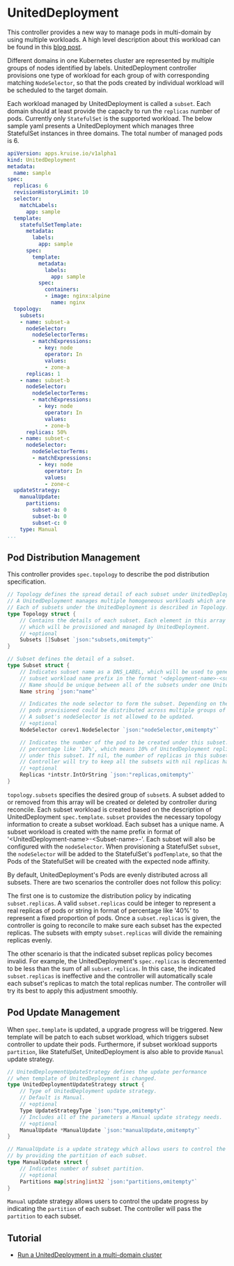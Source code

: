 # UnitedDeployment

  This controller provides a new way to manage pods in multi-domain by using multiple workloads.
  A high level description about this workload can be found in this [blog post](http://openkruise.io/en-us/blog/blog3.html).

  Different domains in one Kubernetes cluster are represented by multiple groups of
  nodes identified by labels. UnitedDeployment controller provisions one type of workload
  for each group of with corresponding matching `NodeSelector`, so that
  the pods created by individual workload will be scheduled to the target domain.

  Each workload managed by UnitedDeployment is called a `subset`.
  Each domain should at least provide the capacity to run the `replicas` number of pods.
  Currently only `StatefulSet` is the supported workload. The below sample yaml
  presents a UnitedDeployment which manages three StatefulSet instances in three domains.
  The total number of managed pods is 6.

```yaml
apiVersion: apps.kruise.io/v1alpha1
kind: UnitedDeployment
metadata:
  name: sample
spec:
  replicas: 6
  revisionHistoryLimit: 10
  selector:
    matchLabels:
      app: sample
  template:
    statefulSetTemplate:
      metadata:
        labels:
          app: sample
      spec:
        template:
          metadata:
            labels:
              app: sample
          spec:
            containers:
            - image: nginx:alpine
              name: nginx
  topology:
    subsets:
    - name: subset-a
      nodeSelector:
        nodeSelectorTerms:
        - matchExpressions:
          - key: node
            operator: In
            values:
            - zone-a
      replicas: 1
    - name: subset-b
      nodeSelector:
        nodeSelectorTerms:
        - matchExpressions:
          - key: node
            operator: In
            values:
            - zone-b
      replicas: 50%
    - name: subset-c
      nodeSelector:
        nodeSelectorTerms:
        - matchExpressions:
          - key: node
            operator: In
            values:
            - zone-c
  updateStrategy:
    manualUpdate:
      partitions:
        subset-a: 0
        subset-b: 0
        subset-c: 0
    type: Manual
...
```

## Pod Distribution Management

  This controller provides `spec.topology` to describe the pod distribution specification.

```go
// Topology defines the spread detail of each subset under UnitedDeployment.
// A UnitedDeployment manages multiple homogeneous workloads which are called subset.
// Each of subsets under the UnitedDeployment is described in Topology.
type Topology struct {
	// Contains the details of each subset. Each element in this array represents one subset
	// which will be provisioned and managed by UnitedDeployment.
	// +optional
	Subsets []Subset `json:"subsets,omitempty"`
}

// Subset defines the detail of a subset.
type Subset struct {
	// Indicates subset name as a DNS_LABEL, which will be used to generate
	// subset workload name prefix in the format '<deployment-name>-<subset-name>-'.
	// Name should be unique between all of the subsets under one UnitedDeployment.
	Name string `json:"name"`

	// Indicates the node selector to form the subset. Depending on the node selector,
	// pods provisioned could be distributed across multiple groups of nodes.
	// A subset's nodeSelector is not allowed to be updated.
	// +optional
	NodeSelector corev1.NodeSelector `json:"nodeSelector,omitempty"`

	// Indicates the number of the pod to be created under this subset. Replicas could also be
	// percentage like '10%', which means 10% of UnitedDeployment replicas of pods will be distributed
	// under this subset. If nil, the number of replicas in this subset is determined by controller.
	// Controller will try to keep all the subsets with nil replicas have average pods.
	// +optional
	Replicas *intstr.IntOrString `json:"replicas,omitempty"`
}
```

  `topology.subsets` specifies the desired group of `subset`s.
  A subset added to or removed from this array will be created or deleted by controller during reconcile.
  Each subset workload is created based on the description of UnitedDeployment `spec.template`.
  `subset` provides the necessary topology information to create a subset workload.
  Each subset has a unique name.  A subset workload is created with the name prefix in
  format of '\<UnitedDeployment-name\>-\<Subset-name\>-'. Each subset will also be configured with
  the `nodeSelector`.
  When provisioning a StatefulSet `subset`, the `nodeSelector` will be added
  to the StatefulSet's `podTemplate`, so that the Pods of the StatefulSet will be created with the
  expected node affinity.

  By default, UnitedDeployment's Pods are evenly distributed across all subsets.
  There are two scenarios the controller does not follow this policy:

  The first one is to customize the distribution policy by indicating `subset.replicas`.
  A valid `subset.replicas` could be integer to represent a real replicas of pods or
  string in format of percentage like '40%' to represent a fixed proportion of pods.
  Once a `subset.replicas` is given, the controller is going to reconcile to make sure
  each subset has the expected replicas.
  The subsets with empty `subset.replicas` will divide the remaining replicas evenly.

  The other scenario is that the indicated subset replicas policy becomes invalid.
  For example, the UnitedDeployment's `spec.replicas` is decremented to be less
  than the sum of all `subset.replicas`.
  In this case, the indicated `subset.replicas` is ineffective and the controller
  will automatically scale each subset's replicas to match the total replicas number.
  The controller will try its best to apply this adjustment smoothly.

## Pod Update Management

  When `spec.template` is updated, a upgrade progress will be triggered.
  New template will be patch to each subset workload, which triggers subset controller
  to update their pods.
  Furthermore, if subset workload supports `partition`, like StatefulSet, UnitedDeployment
  is also able to provide `Manual` update strategy.

```go
// UnitedDeploymentUpdateStrategy defines the update performance
// when template of UnitedDeployment is changed.
type UnitedDeploymentUpdateStrategy struct {
	// Type of UnitedDeployment update strategy.
	// Default is Manual.
	// +optional
	Type UpdateStrategyType `json:"type,omitempty"`
	// Includes all of the parameters a Manual update strategy needs.
	// +optional
	ManualUpdate *ManualUpdate `json:"manualUpdate,omitempty"`
}

// ManualUpdate is a update strategy which allows users to control the update progress
// by providing the partition of each subset.
type ManualUpdate struct {
	// Indicates number of subset partition.
	// +optional
	Partitions map[string]int32 `json:"partitions,omitempty"`
}
```

  `Manual` update strategy allows users to control the update progress by indicating
  the `partition` of each subset. The controller will pass the `partition` to each subset.

## Tutorial

- [Run a UnitedDeployment in a multi-domain cluster](../../tutorial/uniteddeployment.md)
